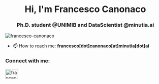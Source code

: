 <h1 align="center">Hi, I'm Francesco Canonaco</h1>
<h3 align="center">Ph.D. student @UNIMIB and DataScientist @minutia.ai</h3>

<p align="left"> <img src="https://komarev.com/ghpvc/?username=francesco-canonaco&label=Profile%20views&color=0e75b6&style=flat" alt="francesco-canonaco" /> </p>

- 📫 How to reach me: **francesco[dot]canonaco[at]minutia[dot]ai**

<h3 align="left">Connect with me:</h3>
<p align="left">
<a href="https://linkedin.com/in/francesco-canonaco-3b099a121" target="blank"><img align="center" src="https://raw.githubusercontent.com/rahuldkjain/github-profile-readme-generator/master/src/images/icons/Social/linked-in-alt.svg" alt="francesco-canonaco-3b099a121" height="30" width="40" /></a>
</p>
